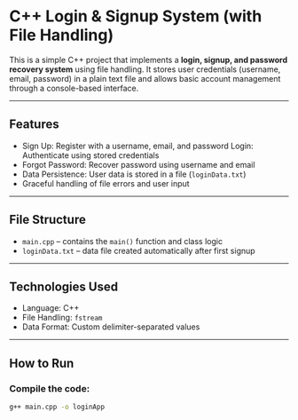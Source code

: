 #  C++ Login & Signup System (with File Handling)

This is a simple C++ project that implements a **login, signup, and password recovery system** using file handling. It stores user credentials (username, email, password) in a plain text file and allows basic account management through a console-based interface.

---

##  Features

-  Sign Up: Register with a username, email, and password
   Login: Authenticate using stored credentials
-  Forgot Password: Recover password using username and email
-  Data Persistence: User data is stored in a file (`loginData.txt`)
-  Graceful handling of file errors and user input

---

##  File Structure

- `main.cpp` – contains the `main()` function and class logic
- `loginData.txt` – data file created automatically after first signup

---

##  Technologies Used

- Language: C++
- File Handling: `fstream`
- Data Format: Custom delimiter-separated values

---

##  How to Run

### Compile the code:
```bash
g++ main.cpp -o loginApp
